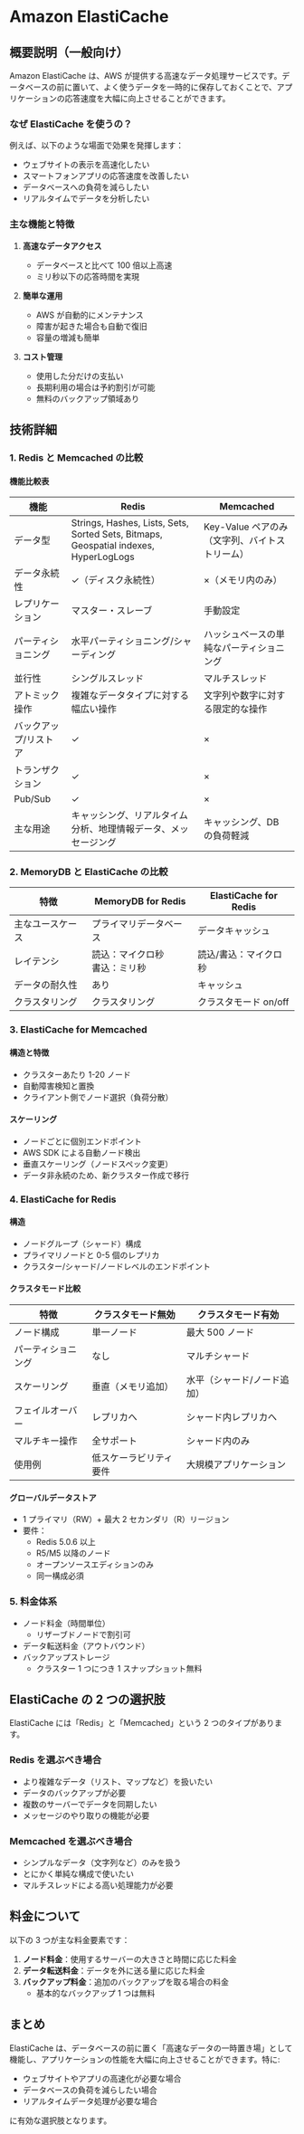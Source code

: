 # Amazon ElastiCache

## 概要説明（一般向け）

Amazon ElastiCache は、AWS が提供する高速なデータ処理サービスです。データベースの前に置いて、よく使うデータを一時的に保存しておくことで、アプリケーションの応答速度を大幅に向上させることができます。

### なぜ ElastiCache を使うの？

例えば、以下のような場面で効果を発揮します：

- ウェブサイトの表示を高速化したい
- スマートフォンアプリの応答速度を改善したい
- データベースへの負荷を減らしたい
- リアルタイムでデータを分析したい

### 主な機能と特徴

1. **高速なデータアクセス**

   - データベースと比べて 100 倍以上高速
   - ミリ秒以下の応答時間を実現

2. **簡単な運用**

   - AWS が自動的にメンテナンス
   - 障害が起きた場合も自動で復旧
   - 容量の増減も簡単

3. **コスト管理**
   - 使用した分だけの支払い
   - 長期利用の場合は予約割引が可能
   - 無料のバックアップ領域あり

## 技術詳細

### 1. Redis と Memcached の比較

#### 機能比較表

| 機能                  | Redis                                                                                | Memcached                                      |
| --------------------- | ------------------------------------------------------------------------------------ | ---------------------------------------------- |
| データ型              | Strings, Hashes, Lists, Sets, Sorted Sets, Bitmaps, Geospatial indexes, HyperLogLogs | Key-Value ペアのみ（文字列、バイトストリーム） |
| データ永続性          | ✓（ディスク永続性）                                                                  | ×（メモリ内のみ）                              |
| レプリケーション      | マスター・スレーブ                                                                   | 手動設定                                       |
| パーティショニング    | 水平パーティショニング/シャーディング                                                | ハッシュベースの単純なパーティショニング       |
| 並行性                | シングルスレッド                                                                     | マルチスレッド                                 |
| アトミック操作        | 複雑なデータタイプに対する幅広い操作                                                 | 文字列や数字に対する限定的な操作               |
| バックアップ/リストア | ✓                                                                                    | ×                                              |
| トランザクション      | ✓                                                                                    | ×                                              |
| Pub/Sub               | ✓                                                                                    | ×                                              |
| 主な用途              | キャッシング、リアルタイム分析、地理情報データ、メッセージング                       | キャッシング、DB の負荷軽減                    |

### 2. MemoryDB と ElastiCache の比較

| 特徴             | MemoryDB for Redis               | ElastiCache for Redis |
| ---------------- | -------------------------------- | --------------------- |
| 主なユースケース | プライマリデータベース           | データキャッシュ      |
| レイテンシ       | 読込：マイクロ秒<br>書込：ミリ秒 | 読込/書込：マイクロ秒 |
| データの耐久性   | あり                             | キャッシュ            |
| クラスタリング   | クラスタリング                   | クラスタモード on/off |

### 3. ElastiCache for Memcached

#### 構造と特徴

- クラスターあたり 1-20 ノード
- 自動障害検知と置換
- クライアント側でノード選択（負荷分散）

#### スケーリング

- ノードごとに個別エンドポイント
- AWS SDK による自動ノード検出
- 垂直スケーリング（ノードスペック変更）
- データ非永続のため、新クラスター作成で移行

### 4. ElastiCache for Redis

#### 構造

- ノードグループ（シャード）構成
- プライマリノードと 0-5 個のレプリカ
- クラスター/シャード/ノードレベルのエンドポイント

#### クラスタモード比較

| 特徴               | クラスタモード無効     | クラスタモード有効          |
| ------------------ | ---------------------- | --------------------------- |
| ノード構成         | 単一ノード             | 最大 500 ノード             |
| パーティショニング | なし                   | マルチシャード              |
| スケーリング       | 垂直（メモリ追加）     | 水平（シャード/ノード追加） |
| フェイルオーバー   | レプリカへ             | シャード内レプリカへ        |
| マルチキー操作     | 全サポート             | シャード内のみ              |
| 使用例             | 低スケーラビリティ要件 | 大規模アプリケーション      |

#### グローバルデータストア

- 1 プライマリ（RW）+ 最大 2 セカンダリ（R）リージョン
- 要件：
  - Redis 5.0.6 以上
  - R5/M5 以降のノード
  - オープンソースエディションのみ
  - 同一構成必須

### 5. 料金体系

- ノード料金（時間単位）
  - リザーブドノードで割引可
- データ転送料金（アウトバウンド）
- バックアップストレージ
  - クラスター 1 つにつき 1 スナップショット無料

## ElastiCache の 2 つの選択肢

ElastiCache には「Redis」と「Memcached」という 2 つのタイプがあります。

### Redis を選ぶべき場合

- より複雑なデータ（リスト、マップなど）を扱いたい
- データのバックアップが必要
- 複数のサーバーでデータを同期したい
- メッセージのやり取りの機能が必要

### Memcached を選ぶべき場合

- シンプルなデータ（文字列など）のみを扱う
- とにかく単純な構成で使いたい
- マルチスレッドによる高い処理能力が必要

## 料金について

以下の 3 つが主な料金要素です：

1. **ノード料金**：使用するサーバーの大きさと時間に応じた料金
2. **データ転送料金**：データを外に送る量に応じた料金
3. **バックアップ料金**：追加のバックアップを取る場合の料金
   - 基本的なバックアップ 1 つは無料

## まとめ

ElastiCache は、データベースの前に置く「高速なデータの一時置き場」として機能し、アプリケーションの性能を大幅に向上させることができます。特に:

- ウェブサイトやアプリの高速化が必要な場合
- データベースの負荷を減らしたい場合
- リアルタイムデータ処理が必要な場合

に有効な選択肢となります。
